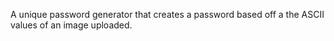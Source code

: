 A unique password generator that creates a password based off a the ASCII values of an image uploaded.
